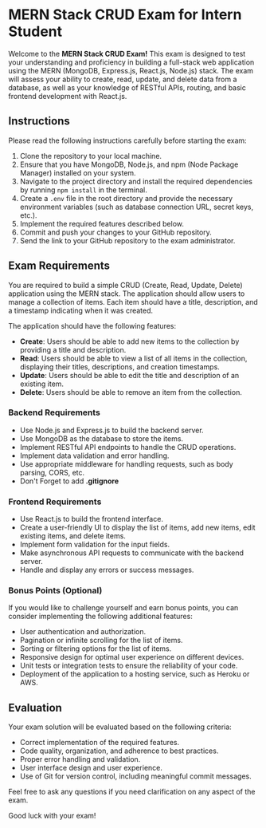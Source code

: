 
# MERN Stack CRUD Exam for Intern Student

Welcome to the **MERN Stack CRUD Exam!** This exam is designed to test your understanding and proficiency in building a full-stack web application using the MERN (MongoDB, Express.js, React.js, Node.js) stack. The exam will assess your ability to create, read, update, and delete data from a database, as well as your knowledge of RESTful APIs, routing, and basic frontend development with React.js.

## Instructions

Please read the following instructions carefully before starting the exam:

1.  Clone the repository to your local machine.
2.  Ensure that you have MongoDB, Node.js, and npm (Node Package Manager) installed on your system.
3.  Navigate to the project directory and install the required dependencies by running `npm install` in the terminal.
4.  Create a `.env` file in the root directory and provide the necessary environment variables (such as database connection URL, secret keys, etc.).
5.  Implement the required features described below.
6.  Commit and push your changes to your GitHub repository.
7.  Send the link to your GitHub repository to the exam administrator.

## Exam Requirements

You are required to build a simple CRUD (Create, Read, Update, Delete) application using the MERN stack. The application should allow users to manage a collection of items. Each item should have a title, description, and a timestamp indicating when it was created.

The application should have the following features:

-   **Create**: Users should be able to add new items to the collection by providing a title and description.
-   **Read**: Users should be able to view a list of all items in the collection, displaying their titles, descriptions, and creation timestamps.
-   **Update**: Users should be able to edit the title and description of an existing item.
-   **Delete**: Users should be able to remove an item from the collection.

### Backend Requirements

-   Use Node.js and Express.js to build the backend server.
-   Use MongoDB as the database to store the items.
-   Implement RESTful API endpoints to handle the CRUD operations.
-   Implement data validation and error handling.
-   Use appropriate middleware for handling requests, such as body parsing, CORS, etc.
-  Don't Forget to add **.gitignore**

### Frontend Requirements

-   Use React.js to build the frontend interface.
-   Create a user-friendly UI to display the list of items, add new items, edit existing items, and delete items.
-   Implement form validation for the input fields.
-   Make asynchronous API requests to communicate with the backend server.
-   Handle and display any errors or success messages.

### Bonus Points (Optional)

If you would like to challenge yourself and earn bonus points, you can consider implementing the following additional features:

-   User authentication and authorization.
-   Pagination or infinite scrolling for the list of items.
-   Sorting or filtering options for the list of items.
-   Responsive design for optimal user experience on different devices.
-   Unit tests or integration tests to ensure the reliability of your code.
-   Deployment of the application to a hosting service, such as Heroku or AWS.

## Evaluation

Your exam solution will be evaluated based on the following criteria:

-   Correct implementation of the required features.
-   Code quality, organization, and adherence to best practices.
-   Proper error handling and validation.
-   User interface design and user experience.
-   Use of Git for version control, including meaningful commit messages.

Feel free to ask any questions if you need clarification on any aspect of the exam.

Good luck with your exam!
